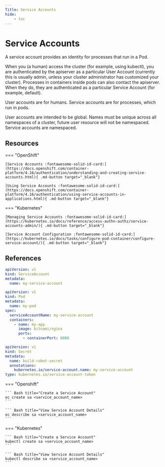 ```yaml
---
Title: Service Accounts
hide:
    - toc
---
```

# Service Accounts

A service account provides an identity for processes that run in a Pod.

When you (a human) access the cluster (for example, using kubectl), you are authenticated by the apiserver as a particular User Account (currently this is usually admin, unless your cluster administrator has customized your cluster). Processes in containers inside pods can also contact the apiserver. When they do, they are authenticated as a particular Service Account (for example, default).

User accounts are for humans. Service accounts are for processes, which run in pods.

User accounts are intended to be global. Names must be unique across all namespaces of a cluster, future user resource will not be namespaced. Service accounts are namespaced.

## Resources

=== "OpenShift"

    [Service Accounts :fontawesome-solid-id-card:](https://docs.openshift.com/container-platform/4.16/authentication/understanding-and-creating-service-accounts.html){ .md-button target="_blank"}

    [Using Service Accounts :fontawesome-solid-id-card:](https://docs.openshift.com/container-platform/4.16/authentication/using-service-accounts-in-applications.html){ .md-button target="_blank"}

=== "Kubernetes"

    [Managing Service Accounts :fontawesome-solid-id-card:](https://kubernetes.io/docs/reference/access-authn-authz/service-accounts-admin/){ .md-button target="_blank"}

    [Service Account Configuration :fontawesome-solid-id-card:](https://kubernetes.io/docs/tasks/configure-pod-container/configure-service-account/){ .md-button target="_blank"}

## References

```yaml
apiVersion: v1
kind: ServiceAccount
metadata:
  name: my-service-account
```

```yaml
apiVersion: v1
kind: Pod
metadata:
  name: my-pod
spec:
  serviceAccountName: my-service-account
  containers:
    - name: my-app
      image: bitnami/nginx
      ports:
        - containerPort: 8080
```

```yaml
apiVersion: v1
kind: Secret
metadata:
  name: build-robot-secret
  annotations:
    kubernetes.io/service-account.name: my-service-account
type: kubernetes.io/service-account-token
```

=== "Openshift"

    ``` Bash title="Create a Service Account"
    oc create sa <service_account_name>
    ```

    ``` Bash title="View Service Account Details"
    oc describe sa <service_account_name>
    ```

=== "Kubernetes"

    ``` Bash title="Create a Service Account"
    kubectl create sa <service_account_name>
    ```

    ``` Bash title="View Service Account Details"
    kubectl describe sa <service_account_name>
    ```
